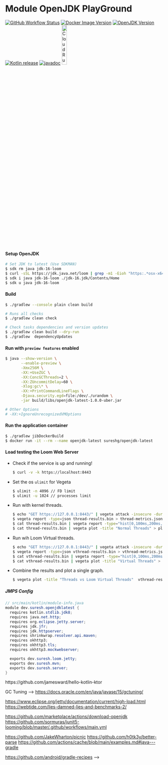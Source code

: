 # Module OpenJDK PlayGround

[![GitHub Workflow Status](https://img.shields.io/github/workflow/status/sureshg/openjdk-playground/CI?label=Build&logo=Github&style=for-the-badge)](https://github.com/sureshg/openjdk-playground/actions)
[![Docker Image Version](https://img.shields.io/docker/v/sureshg/openjdk-latest?color=RED&label=Docker%20Image&logo=Docker&logoColor=CYAN&style=for-the-badge)](https://hub.docker.com/r/sureshg/openjdk-latest)
[![OpenJDK Version](https://img.shields.io/badge/OpenJDK-Version--16-green?logo=java&style=for-the-badge&logoColor=cyan)](https://jdk.java.net/)
[![Kotlin release](https://img.shields.io/github/release/JetBrains/kotlin.svg?label=Kotlin&logo=kotlin&style=for-the-badge)](https://github.com/JetBrains/kotlin/releases/latest)
[![javadoc](https://javadoc.io/badge2/org.jetbrains.kotlin/kotlin-stdlib/javadoc.svg?logo=kotlin&style=for-the-badge)](https://javadoc.io/doc/org.jetbrains.kotlin/kotlin-stdlib)
<a href="https://deploy.cloud.run"><img src="https://deploy.cloud.run/button.svg" alt="CloudRun" title="CloudRun" width="18%"></a>

#### Setup OpenJDK
```bash
# Set JDK to latest (Use SDKMAN)
$ sdk rm java jdk-16-loom
$ curl -sSL https://jdk.java.net/loom | grep -m1 -Eioh "https:.*osx-x64_bin.tar.gz" | xargs curl | tar xvz -
$ sdk i java jdk-16-loom ./jdk-16.jdk/Contents/Home
$ sdk u java jdk-16-loom
```

#### Build
```bash
$ ./gradlew --console plain clean build

# Runs all checks
$ ./gradlew clean check

# Check tasks dependencies and version updates
$ ./gradlew clean build --dry-run
$ ./gradlew  dependencyUpdates
```

#### Run with `preview features` enabled
```bash
$ java --show-version \
       --enable-preview \
       -Xmx256M \
       -XX:+UseZGC \
       -XX:ConcGCThreads=2 \
       -XX:ZUncommitDelay=60 \
       -Xlog:gc\* \
       -XX:+PrintCommandLineFlags \
       -Djava.security.egd=file:/dev/./urandom \
       -jar build/libs/openjdk-latest-1.0.0-uber.jar

# Other Options
# -XX:+IgnoreUnrecognizedVMOptions
```

#### Run the application container
```bash
$ ./gradlew jibDockerBuild
$ docker run -it --rm --name openjdk-latest sureshg/openjdk-latest
```

#### Load testing the Loom Web Server

  -  Check if the service is up and running!
      ```bash
      $ curl -v -k https://localhost:8443
      ```

  - Set the os `ulimit` for Vegeta
      ```bash
      $ ulimit -n 4096 // FD limit
      $ ulimit -u 1024 // processes limit
      ```
  - Run with kernel threads.
      ```bash
      $ echo "GET https://127.0.0.1:8443/" | vegeta attack -insecure -duration=10s -name=Threads -rate=250 | tee thread-results.bin | vegeta report
      $ vegeta report -type=json thread-results.bin > thread-metrics.json
      $ cat thread-results.bin | vegeta report -type="hist[0,100ms,200ms,300ms]"
      $ cat thread-results.bin | vegeta plot -title "Normal Threads" > plot.html && open plot.html
      ```
  - Run wih Loom Virtual threads.
      ```bash
      $ echo "GET https://127.0.0.1:8443/" | vegeta attack -insecure -duration=10s -name=VirtualThreads -rate=250 | tee vthread-results.bin | vegeta report
      $ vegeta report -type=json vthread-results.bin > vthread-metrics.json
      $ cat vthread-results.bin | vegeta report -type="hist[0,100ms,200ms,300ms]"
      $ cat vthread-results.bin | vegeta plot -title "Virtual Threads" > plot.html && open plot.html
      ```
  - Combine the results and plot a single graph.
      ```bash
      $ vegeta plot -title "Threads vs Loom Virtual Threads"  vthread-results.bin thread-results.bin > plot.html && open plot.html
      ```

##### JMPS Config
```java
// src/main/kotlin/module-info.java
module dev.suresh.openjdklatest {
  requires kotlin.stdlib.jdk8;
  requires java.net.http;
  requires org.eclipse.jetty.server;
  requires jdk.jfr;
  requires jdk.httpserver;
  requires shrinkwrap.resolver.api.maven;
  requires okhttp3;
  requires okhttp3.tls;
  requires okhttp3.mockwebserver;

  exports dev.suresh.loom.jetty;
  exports dev.suresh.mvn;
  exports dev.suresh.server;
}
```

 <!--
 Http APIs to test - https://api.github.com/repos/jetbrains/kotlin

 Cloud Run --> https://github.com/jamesward/hello-kotlin-ktor

 GC Tuning --> https://docs.oracle.com/en/java/javase/15/gctuning/

 https://www.eclipse.org/jetty/documentation/current/high-load.html
 https://webtide.com/lies-damned-lies-and-benchmarks-2/

 https://github.com/marketplace/actions/download-openjdk
 https://github.com/sormuras/junit5-looming/blob/master/.github/workflows/main.yml

 https://github.com/JakeWharton/picnic
 https://github.com/h0tk3y/better-parse
 https://github.com/actions/cache/blob/main/examples.md#java---gradle

 https://github.com/android/gradle-recipes
 -->

